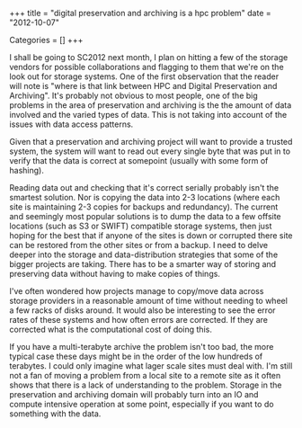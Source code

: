 +++
title = "digital preservation and archiving is a hpc problem"
date = "2012-10-07"


Categories = []
+++

I shall be going to SC2012 next month, I plan on hitting a few of the
storage vendors for possible collaborations and flagging to them that
we're on the look out for storage systems. One of the first
observation that the reader will note is "where is that link between
HPC and Digital Preservation and Archiving". It's probably not obvious
to most people, one of the big problems in the area of preservation
and archiving is the the amount of data involved and the varied types
of data. This is not taking into account of the issues with data
access patterns.

Given that a preservation and archiving project will want to provide a
trusted system, the system will want to read out every single byte
that was put in to verify that the data is correct at somepoint
(usually with some form of hashing).

Reading data out and checking that it's correct serially probably
isn't the smartest solution. Nor is copying the data into 2-3
locations (where each site is maintaining 2-3 copies for backups and
redundancy). The current and seemingly most popular solutions is to
dump the data to a few offsite locations (such as S3 or SWIFT)
compatible storage systems, then just hoping for the best that if
anyone of the sites is down or corrupted there site can be restored
from the other sites or from a backup. I need to delve deeper into the
storage and data-distribution strategies that some of the bigger
projects are taking. There has to be a smarter way of storing and
preserving data without having to make copies of things.

I've often wondered how projects manage to copy/move data across
storage providers in a reasonable amount of time without needing to
wheel a few racks of disks around. It would also be interesting to see
the error rates of these systems and how often errors are
corrected. If they are corrected what is the computational cost of
doing this.

If you have a multi-terabyte archive the problem isn't too bad, the
more typical case these days might be in the order of the low hundreds
of terabytes. I could only imagine what lager scale sites must deal
with. I'm still not a fan of moving a problem from a local site to a
remote site as it often shows that there is a lack of understanding to
the problem. Storage in the preservation and archiving domain will
probably turn into an IO and compute intensive operation at some
point, especially if you want to do something with the data.
